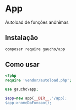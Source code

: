 # App

Autoload de funções anônimas

## Instalação

```bash
composer require gaucho/app
```

## Como usar

```php
<?php
require 'vendor/autoload.php';

use gaucho\app;

$app=new app(__DIR__.'/app);
$app->nomeDaFuncao();
```
